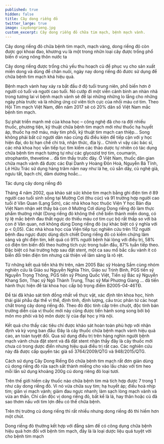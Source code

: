 ```yaml
---
published: true
hidden: false
title: Cây dong riềng đỏ
twitter_large: true
image: caydongrieng.jpg
custom_excerpt: Cây dong riềng đỏ chữa tim mạch, bệnh mạch vành.
---
```


Cây dong riềng đỏ chữa bệnh tim mạch, mạch vàng, dong riềng đỏ còn được gọi khoai đao, khương vu là một trong nhữn loại cây được trồng phổ biến ở vùng nông thôn nước ta

Cây dong riềng được trổng chủ yếu thu hoạch củ để phục vụ cho sản xuất miến dong và dùng để chăn nuôi, ngày nay dong riềng đỏ đươc sử dụng để chữa bệnh tim mạch khá hiệu quả.

Bệnh mạch vành hay xảy ra bắt đầu ở độ tuổi trung niên, phổ biến hơn ở người có tuổi và người cao tuổi. Nó cướp đi một viễn cảnh bình an nhàn nhã trong tương lai vì bệnh mạch vành sẽ để lại những những lo lắng cho những ngày phía trước và là những ứng cử viên tích cực của nhồi máu cơ tim. Theo Hội Tim mạch Việt Nam, đến năm 2017 sẽ có 20% dân số Việt Nam mắc bệnh tim mạch.

 Sự phát triển mạnh mẽ của khoa học – công nghệ đã cho ra đời nhiều thuốc, phương tiện, kỹ thuật chữa bệnh tim mạch mới như thuốc hạ huyết áp, thuốc hạ mỡ máu, máy tim phổi, kỹ thuật tim mạch can thiệp… Song không phải bất cứ người dân nào cũng đủ điều kiện để tiếp cận với y học hiện đại, do bị hạn chế chi trả, nhận thức, địa lý… Chính vì vậy các bác sĩ, các nhà khoa học vẫn tiếp tục tìm kiếm các thảo dược tự nhiên có tác dụng chữa bệnh tim mạch tương tự như các glycozid trợ tim, coumarin, strophantin, thevetine .. đã tìm thấy trước đây. Ở Việt Nam, thuốc dân gian chữa mạch vành đã được các Đại Danh y Hoàng Đôn Hoà, Nguyễn Bá Tĩnh, Lê Hữu Trác sử dụng hàng trăm năm nay như lá hẹ, củ sắn dây, củ nghệ già, ngưu tất, bạch chỉ, dâm dương hoắc...

Tác dụng cây dong riềng đỏ

Tháng 4 năm 2002, qua khảo sát sức khỏe tim mạch bằng ghi điện tim ở 89 người cao tuổi sinh sống tại Mường Cơi (thu cúc) và 91 trường hợp người cao tuổi ở Văn Quan (Lạng Sơn), các nhà khoa học thuộc Viện Y học Bản địa Việt Nam nhận xét thấy bà con ở Mường Cơi dùng Dong riềng đỏ làm thực phẩm thường nhật (Dong riềng đỏ không thể chế biến thành miến dong, có tỷ lệ mắc bệnh đau thắt ngực do thiếu máu cơ tim cục bộ rất thấp so với bà con ở Văn quan, nơi không dùng Dong riềng đỏ (sự khác biệt có ý nghĩa với p < 0,05). Các nhà khoa học của Viện tiếp tục nghiên cứu trên 112 người bệnh đau ngực được dùng dịch chiết Dong riềng đỏ có kiểm chứng lâm sàng và ghi điện tim, kết quả có 91% người bệnh hài lòng với điều trị, 58% có điện tim biến đổi theo hướng tích cực trong tuần đầu, 87% tuần tiếp theo. Đặc biệt có hai trường hợp sau đặt stent, một ca sau mổ bắc cầu vành ít có biến đổi trên điện tim nhưng cải thiện về lâm sàng là rõ rệt.

  Từ những kết quả tiền khả thi trên, năm 2005 Bác sỹ Hoàng Sầm cùng nhóm nghiên cứu là Giáo sư Nguyễn Nghĩa Thìn, Giáo sư Trịnh Bình, PGS tiến sỹ Nguyễn Trọng Thông, PGS tiến sỹ Phùng Quốc Việt, Tiến sỹ Bác sỹ Nguyễn Khang Sơn, Thạc sỹ Ngô Thành Trung, Thạc sỹ Mai Phương Giang … đã tiến hành thực hiện đề tài khoa học cấp bộ trọng điểm B2005-04-46TĐ.

  Đề tài đã khảo sát tính đồng nhất về thực vật, xác định tên khoa học, hình thái giải phẫu đại thể vi thể, định tính, định lượng, cấu trúc phân tử các hoạt chất trong cây dong riềng đỏ. Theo đó độc tính cấp trên chuột, độc tính bán trường diễn của vị thuốc mới này cũng được tiến hành song song bởi bộ môn mo phôi và bộ môn dược lý của đại học y Hà nội.

  Kết quả cho thấy các tiêu chí được khảo sát hoàn toàn phù hợp với nhận định và kỳ vọng ban đầu: Đây là cây thuốc chữa bệnh mạch vành hiệu quả cao, an toàn tuyệt đối. Qua sử dụng điều trị trên hàng nghìn người bệnh mạch vành chưa đặt stent và đã đặt stent nhận thấy đây là cây thuốc mới chưa có trong dược điển nhưng hiệu quả điều trị rất cao. Các nghiên cứu này đã được cấp quyền tác giả số 3764/2009/QTG và 948/2015/QTG.

Cách sử dụng Cây Dong Riềng Đỏ chữa bệnh tim mạch rất đơn giản dùng củ dong riềng đỏ rửa sạch sắt thành miếng cho vào lấu cháo với tim heo mỗi lần sử dụng khoảng 200g củ dong riêng đỏ loại tươi. 

Trên thế giới hiếm cây thuốc nào chữa bệnh tim mà tích hợp được 7 trong 1 như cây dong riềng đỏ. Vì nó vừa chữa suy tim; hạ huyết áp; điều hoà nhịp tim; giãn vi mạch vành; giảm đau ngực nhanh; làm sạch lòng mạch vành và vừa an thần. Chỉ cần độc vị dong riềng đỏ, bất kể là lá, hay thân hoặc củ đã sao thơm nấu với tim lợn đều có thể chữa bệnh.

Trên thị trường củ dong riềng thì rất nhiều nhưng dong riềng đỏ thì hiếm hơn một chút.

Dong riềng đỏ thường kết hợp với đẳng sâm để có công dụng chữa bệnh hiệu quả hơn đối với bệnh tim mạch, đây là là loại dược liệu quá tuyệt vời cho bệnh tim mạch